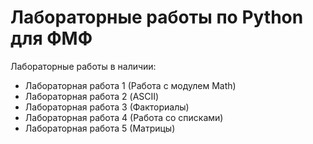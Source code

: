 # Лабораторные работы по Python для ФМФ
Лабораторные работы в наличии:
  - Лабораторная работа 1 (Работа с модулем Math)
  - Лабораторная работа 2 (ASCII)
  - Лабораторная работа 3 (Факториалы)
  - Лабораторная работа 4 (Работа со списками)
  - Лабораторная работа 5 (Матрицы)
